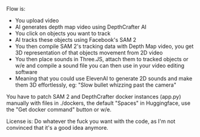 Flow is:
- You upload video
- AI generates depth map video using DepthCrafter AI
- You click on objects you want to track
- AI tracks these objects using Facebook's SAM 2
- You then compile SAM 2's tracking data with Depth Map  video, you get 3D representation of that objects movement from 2D video
- You then place sounds in Three.JS, attach them to tracked objects or w/e and compile a sound file you can then use in your video editing software
- Meaning that you could use ElevenAI to generate 2D sounds and make them 3D effortlessly, eg: "Slow bullet whizzing past the camera"

You have to patch SAM 2 and DepthCrafter docker instances (app.py) manually with files in ./dockers, the default "Spaces" in Huggingface, use the "Get docker command" button or w/e.

License is: Do whatever the fuck you want with the code, as I'm not convinced that it's a good idea anymore.
